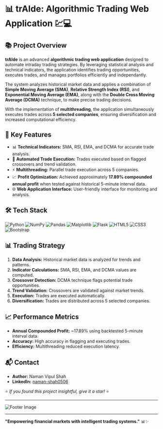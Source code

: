 # 📊 **trAIde: Algorithmic Trading Web Application** 💹💻

## 📚 **Project Overview**
**trAIde** is an advanced **algorithmic trading web application** designed to automate intraday trading strategies. By leveraging statistical analysis and technical indicators, the application identifies trading opportunities, executes trades, and manages portfolios efficiently and independantly.

The system analyzes historical market data and applies a combination of **Simple Moving Average (SMA)**, **Relative Strength Index (RSI)**, and **Exponential Moving Average (EMA)**, along with the **Double Cross Moving Average (DCMA)** technique, to make precise trading decisions.

With the implementation of **multithreading**, the application simultaneously executes trades across **5 selected companies**, ensuring diversification and increased computational efficiency.

## 🚀 **Key Features**
- 📊 **Technical Indicators:** SMA, RSI, EMA, and DCMA for accurate trade analysis.
- 🤖 **Automated Trade Execution:** Trades executed based on flagged crossovers and trend validation.
- ⚡ **Multithreading:** Parallel trade execution across 5 companies.
- 📈 **Profit Optimization:** Achieved approximately **17.89% compounded annual profit** when tested against historical 5-minute interval data.
- 🌐 **Web Application Interface:** User-friendly interface for monitoring and analysis.

## 🛠️ **Tech Stack**

![Python](https://img.shields.io/badge/-Python-3776AB?logo=python&logoColor=white)
![NumPy](https://img.shields.io/badge/-NumPy-013243?logo=numpy&logoColor=white)
![Pandas](https://img.shields.io/badge/-Pandas-150458?logo=pandas&logoColor=white)
![Matplotlib](https://img.shields.io/badge/-Matplotlib-11557C?logo=matplotlib&logoColor=white)
![Flask](https://img.shields.io/badge/-Flask-000000?logo=flask&logoColor=white)
![HTML5](https://img.shields.io/badge/-HTML5-E34F26?logo=html5&logoColor=white)
![CSS3](https://img.shields.io/badge/-CSS3-1572B6?logo=css3&logoColor=white)
![Bootstrap](https://img.shields.io/badge/-Bootstrap-563D7C?logo=bootstrap&logoColor=white)

## 📊 **Trading Strategy**
1. **Data Analysis:** Historical market data is analyzed for trends and patterns.
2. **Indicator Calculations:** SMA, RSI, EMA, and DCMA values are computed.
3. **Crossover Detection:** DCMA technique flags potential trade opportunities.
4. **Trend Validation:** Crossovers are validated against market trends.
5. **Execution:** Trades are executed automatically.
6. **Diversification:** Trades are distributed across 5 selected companies.

## 📈 **Performance Metrics**
- **Annual Compounded Profit:** ~17.89% using backtested 5-minute interval data.
- **Accuracy:** High accuracy in flagging and executing trades.
- **Efficiency:** Multithreading reduced execution latency.

## 📬 **Contact**
- **Author:** Naman Vipul Shah
- **LinkedIn:** [naman-shah0506]([https://linkedin.com/in/yourprofile](https://www.linkedin.com/in/naman-shah0506/))

⭐ _If you found this project insightful, give it a star!_ ⭐

---

![Footer Image](https://img.shields.io/badge/End_of_Document-Thank_You-FF6F00)

---

**"Empowering financial markets with intelligent trading systems."** 📊✨

